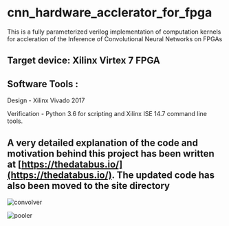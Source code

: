 # cnn_hardware_acclerator_for_fpga
This is a fully parameterized verilog implementation of computation kernels for accleration of the Inference of Convolutional Neural Networks on FPGAs

## Target device: Xilinx Virtex 7 FPGA
## Software Tools : 
Design - Xilinx Vivado 2017

Verification - Python 3.6 for scripting and Xilinx ISE 14.7 command line tools.

## A very detailed explanation of the code and motivation behind this project has been written at [https://thedatabus.io/](https://thedatabus.io/). The updated code has also been moved to the site directory

![convolver](https://user-images.githubusercontent.com/25367201/42937416-91ca9b4e-8b6c-11e8-99e7-0d1ebb9f06f4.jpg)


![pooler](https://user-images.githubusercontent.com/25367201/42937525-db3c845e-8b6c-11e8-937b-351a52e2056f.jpg)

